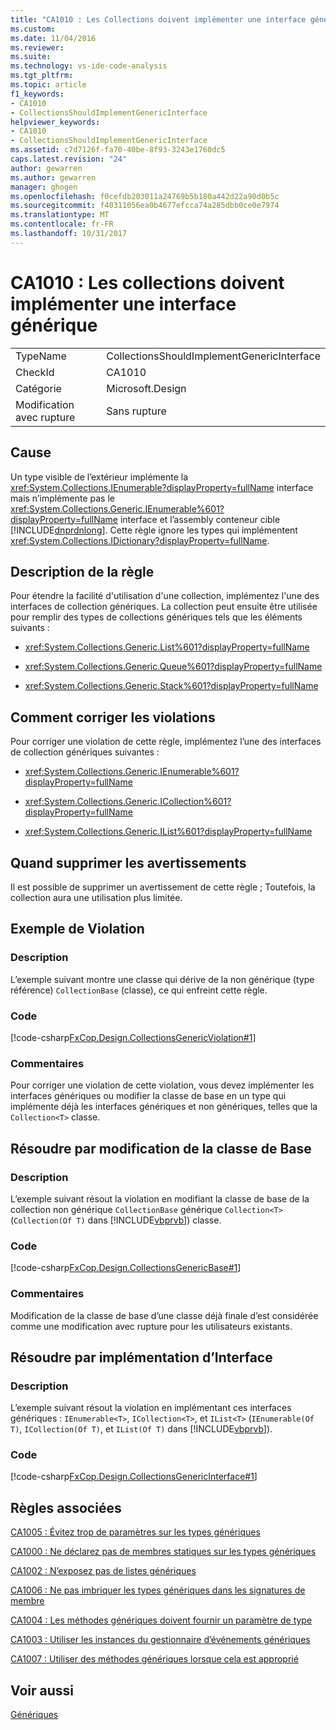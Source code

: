 ```yaml
---
title: "CA1010 : Les Collections doivent implémenter une interface générique | Documents Microsoft"
ms.custom: 
ms.date: 11/04/2016
ms.reviewer: 
ms.suite: 
ms.technology: vs-ide-code-analysis
ms.tgt_pltfrm: 
ms.topic: article
f1_keywords:
- CA1010
- CollectionsShouldImplementGenericInterface
helpviewer_keywords:
- CA1010
- CollectionsShouldImplementGenericInterface
ms.assetid: c7d7126f-fa70-40be-8f93-3243e1760dc5
caps.latest.revision: "24"
author: gewarren
ms.author: gewarren
manager: ghogen
ms.openlocfilehash: f0cefdb203011a24769b5b180a442d22a90d0b5c
ms.sourcegitcommit: f40311056ea0b4677efcca74a285dbb0ce0e7974
ms.translationtype: MT
ms.contentlocale: fr-FR
ms.lasthandoff: 10/31/2017
---
```

# <a name="ca1010-collections-should-implement-generic-interface"></a>CA1010 : Les collections doivent implémenter une interface générique
|||  
|-|-|  
|TypeName|CollectionsShouldImplementGenericInterface|  
|CheckId|CA1010|  
|Catégorie|Microsoft.Design|  
|Modification avec rupture|Sans rupture|  
  
## <a name="cause"></a>Cause  
 Un type visible de l’extérieur implémente la <xref:System.Collections.IEnumerable?displayProperty=fullName> interface mais n’implémente pas le <xref:System.Collections.Generic.IEnumerable%601?displayProperty=fullName> interface et l’assembly conteneur cible [!INCLUDE[dnprdnlong](../code-quality/includes/dnprdnlong_md.md)]. Cette règle ignore les types qui implémentent <xref:System.Collections.IDictionary?displayProperty=fullName>.  
  
## <a name="rule-description"></a>Description de la règle  
 Pour étendre la facilité d'utilisation d'une collection, implémentez l'une des interfaces de collection génériques. La collection peut ensuite être utilisée pour remplir des types de collections génériques tels que les éléments suivants :  
  
-   <xref:System.Collections.Generic.List%601?displayProperty=fullName>  
  
-   <xref:System.Collections.Generic.Queue%601?displayProperty=fullName>  
  
-   <xref:System.Collections.Generic.Stack%601?displayProperty=fullName>  
  
## <a name="how-to-fix-violations"></a>Comment corriger les violations  
 Pour corriger une violation de cette règle, implémentez l’une des interfaces de collection génériques suivantes :  
  
-   <xref:System.Collections.Generic.IEnumerable%601?displayProperty=fullName>  
  
-   <xref:System.Collections.Generic.ICollection%601?displayProperty=fullName>  
  
-   <xref:System.Collections.Generic.IList%601?displayProperty=fullName>  
  
## <a name="when-to-suppress-warnings"></a>Quand supprimer les avertissements  
 Il est possible de supprimer un avertissement de cette règle ; Toutefois, la collection aura une utilisation plus limitée.  
  
## <a name="example-violation"></a>Exemple de Violation  
  
### <a name="description"></a>Description  
 L’exemple suivant montre une classe qui dérive de la non générique (type référence) `CollectionBase` (classe), ce qui enfreint cette règle.  
  
### <a name="code"></a>Code  
 [!code-csharp[FxCop.Design.CollectionsGenericViolation#1](../code-quality/codesnippet/CSharp/ca1010-collections-should-implement-generic-interface_1.cs)]  
  
### <a name="comments"></a>Commentaires  
 Pour corriger une violation de cette violation, vous devez implémenter les interfaces génériques ou modifier la classe de base en un type qui implémente déjà les interfaces génériques et non génériques, telles que la `Collection<T>` classe.  
  
## <a name="fix-by-base-class-change"></a>Résoudre par modification de la classe de Base  
  
### <a name="description"></a>Description  
 L’exemple suivant résout la violation en modifiant la classe de base de la collection non générique `CollectionBase` générique `Collection<T>` (`Collection(Of T)` dans [!INCLUDE[vbprvb](../code-quality/includes/vbprvb_md.md)]) classe.  
  
### <a name="code"></a>Code  
 [!code-csharp[FxCop.Design.CollectionsGenericBase#1](../code-quality/codesnippet/CSharp/ca1010-collections-should-implement-generic-interface_2.cs)]  
  
### <a name="comments"></a>Commentaires  
 Modification de la classe de base d’une classe déjà finale d’est considérée comme une modification avec rupture pour les utilisateurs existants.  
  
## <a name="fix-by-interface-implementation"></a>Résoudre par implémentation d’Interface  
  
### <a name="description"></a>Description  
 L’exemple suivant résout la violation en implémentant ces interfaces génériques : `IEnumerable<T>`, `ICollection<T>`, et `IList<T>` (`IEnumerable(Of T)`, `ICollection(Of T)`, et `IList(Of T)` dans [!INCLUDE[vbprvb](../code-quality/includes/vbprvb_md.md)]).  
  
### <a name="code"></a>Code  
 [!code-csharp[FxCop.Design.CollectionsGenericInterface#1](../code-quality/codesnippet/CSharp/ca1010-collections-should-implement-generic-interface_3.cs)]  
  
## <a name="related-rules"></a>Règles associées  
 [CA1005 : Évitez trop de paramètres sur les types génériques](../code-quality/ca1005-avoid-excessive-parameters-on-generic-types.md)  
  
 [CA1000 : Ne déclarez pas de membres statiques sur les types génériques](../code-quality/ca1000-do-not-declare-static-members-on-generic-types.md)  
  
 [CA1002 : N’exposez pas de listes génériques](../code-quality/ca1002-do-not-expose-generic-lists.md)  
  
 [CA1006 : Ne pas imbriquer les types génériques dans les signatures de membre](../code-quality/ca1006-do-not-nest-generic-types-in-member-signatures.md)  
  
 [CA1004 : Les méthodes génériques doivent fournir un paramètre de type](../code-quality/ca1004-generic-methods-should-provide-type-parameter.md)  
  
 [CA1003 : Utiliser les instances du gestionnaire d’événements génériques](../code-quality/ca1003-use-generic-event-handler-instances.md)  
  
 [CA1007 : Utiliser des méthodes génériques lorsque cela est approprié](../code-quality/ca1007-use-generics-where-appropriate.md)  
  
## <a name="see-also"></a>Voir aussi  
 [Génériques](/dotnet/csharp/programming-guide/generics/index)